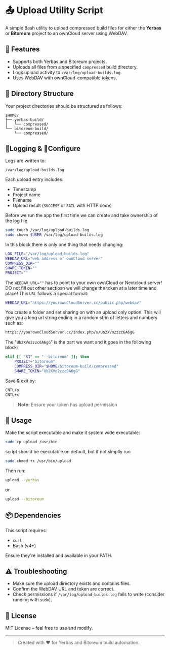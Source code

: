 # 📤 Upload Utility Script

A simple Bash utility to upload compressed build files for either the **Yerbas** or **Bitoreum** project to an ownCloud server using WebDAV.

## 🔧 Features

- Supports both Yerbas and Bitoreum projects.
- Uploads all files from a specified `compressed` build directory.
- Logs upload activity to `/var/log/upload-builds.log`.
- Uses WebDAV with ownCloud-compatible tokens.

## 📁 Directory Structure

Your project directories should be structured as follows:

```
$HOME/
├── yerbas-build/
│   └── compressed/
└── bitoreum-build/
    └── compressed/
```

## 📝Logging & 🔐Configure

Logs are written to:

```
/var/log/upload-builds.log
```

Each upload entry includes:
- Timestamp
- Project name
- Filename
- Upload result (`SUCCESS` or `FAIL` with HTTP code)

Before we run the app the first time we can create and take ownership of the log file
```bash
sudo touch /var/log/upload-builds.log
sudo chown $USER /var/log/upload-builds.log
```

In this block there is only one thing that needs changing:
```bash
LOG_FILE="/var/log/upload-builds.log"
WEBDAV_URL="web address of ownCloud server"
COMPRESS_DIR=""
SHARE_TOKEN=""
PROJECT=""
```
The `WEBDAV_URL=""` has to point to your own ownCloud or Nextcloud server! DO not fill out other sectiosn we will change the token at a later time and place! This `URL` follows a special format:

```bash
WEBDAV_URL="https://yourownCloudServer.cc/public.php/webdav"
```

You create a folder and set sharing on with an upload only option. This will give you a long url string ending in a random strin of letters and numbers such as:
```bash
https://yourownCloudServer.cc/index.php/s/Ub2XVo2zzc6A6gG
```
The "`Ub2XVo2zzc6A6gG`" is the part we want and it goes in the following block:
```bash
elif [[ "$1" == "--bitoreum" ]]; then
    PROJECT="bitoreum"
    COMPRESS_DIR="$HOME/bitoreum-build/compressed"
    SHARE_TOKEN="Ub2XVo2zzc6A6gG"
```
Save & exit by:
```bash
CNTL+o
CNTL+x
```
> **Note:** Ensure your token has upload permission

## 🚀 Usage

Make the script executable and make it system wide executable:

```bash
sudo cp upload /usr/bin
```
script should be executable on default, but if not simplly run
```bash
sudo chmod +x /usr/bin/upload
```
Then run:

```bash
upload --yerbas
```

or

```bash
upload --bitoreum
```

## 📦 Dependencies

This script requires:

- `curl`
- Bash (v4+)

Ensure they're installed and available in your PATH.

## ⚠️ Troubleshooting

- Make sure the upload directory exists and contains files.
- Confirm the WebDAV URL and token are correct.
- Check permissions if `/var/log/upload-builds.log` fails to write (consider running with `sudo`).

## 📄 License

MIT License – feel free to use and modify.

---

> Created with ❤️ for Yerbas and Bitoreum build automation.
